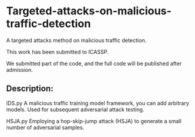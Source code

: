 # Targeted-attacks-on-malicious-traffic-detection
A targeted attacks method on malicious traffic detection.

This work has been submitted to ICASSP. 

We submitted part of the code, and the full code will be published after admission.

## Description:

  IDS.py
      A malicious traffic training model framework, you can add arbitrary models. Used for subsequent adversarial attack testing.
      
  HSJA.py
      Employing a hop-skip-jump attack (HSJA) to generate a small number of adversarial samples.
